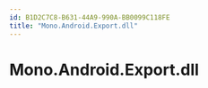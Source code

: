 ```yaml
---
id: B1D2C7C8-B631-44A9-990A-BB0099C118FE
title: "Mono.Android.Export.dll"
---
```


# Mono.Android.Export.dll
